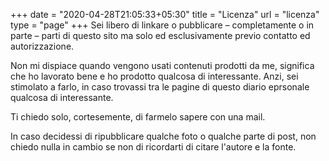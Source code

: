 +++
date = "2020-04-28T21:05:33+05:30"
title = "Licenza"
url = "licenza"
type = "page"
+++
Sei libero di linkare o pubblicare – completamente o in parte – parti di questo sito ma solo ed esclusivamente previo contatto ed autorizzazione.

Non mi dispiace quando vengono usati contenuti prodotti da me, significa che ho lavorato bene e ho prodotto qualcosa di interessante. Anzi, sei stimolato a farlo, in caso trovassi tra le pagine di questo diario eprsonale qualcosa di interessante.

Ti chiedo solo, cortesemente, di farmelo sapere con una mail.

In caso decidessi di ripubblicare qualche foto o qualche parte di post, non chiedo nulla in cambio se non di ricordarti di citare l'autore e la fonte.
